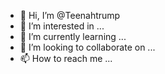 - 👋 Hi, I’m @Teenahtrump
- 👀 I’m interested in ...
- 🌱 I’m currently learning ...
- 💞️ I’m looking to collaborate on ...
- 📫 How to reach me ...

<!---
Teenahtrump/Teenahtrump is a ✨ special ✨ repository because its `README.md` (this file) appears on your GitHub profile.
You can click the Preview link to take a look at your changes.
--->
